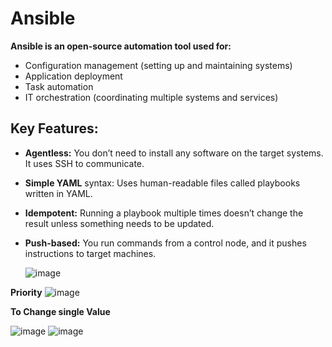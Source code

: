 # Ansible

**Ansible is an open-source automation tool used for:**
 * Configuration management (setting up and maintaining systems)
 * Application deployment
 * Task automation
 * IT orchestration (coordinating multiple systems and services)

## Key Features:
* **Agentless:** You don’t need to install any software on the target systems. It uses SSH to communicate.
* **Simple YAML** syntax: Uses human-readable files called playbooks written in YAML.
* **Idempotent:** Running a playbook multiple times doesn’t change the result unless something needs to be updated.
* **Push-based:** You run commands from a control node, and it pushes instructions to target machines.

  ![image](https://github.com/user-attachments/assets/3041c13e-bf12-4ad6-a695-a25046459e69)

**Priority**
  ![image](https://github.com/user-attachments/assets/d391e081-385e-401f-9a05-741ed2893c86)

  **To Change single Value**

  ![image](https://github.com/user-attachments/assets/22036556-02a2-4f34-bbfb-56095b72fc92)
  ![image](https://github.com/user-attachments/assets/9f69775c-bd0c-42fb-9dc7-8b9811bf318a)






